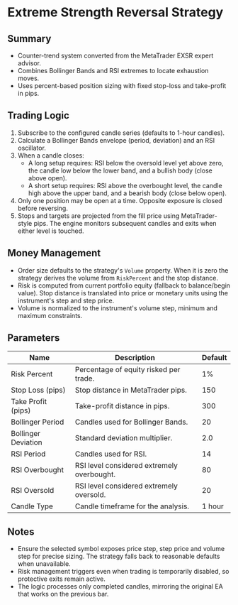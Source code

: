 # Extreme Strength Reversal Strategy

## Summary
- Counter-trend system converted from the MetaTrader EXSR expert advisor.
- Combines Bollinger Bands and RSI extremes to locate exhaustion moves.
- Uses percent-based position sizing with fixed stop-loss and take-profit in pips.

## Trading Logic
1. Subscribe to the configured candle series (defaults to 1-hour candles).
2. Calculate a Bollinger Bands envelope (period, deviation) and an RSI oscillator.
3. When a candle closes:
   - A long setup requires: RSI below the oversold level yet above zero, the candle low below the lower band, and a bullish body (close above open).
   - A short setup requires: RSI above the overbought level, the candle high above the upper band, and a bearish body (close below open).
4. Only one position may be open at a time. Opposite exposure is closed before reversing.
5. Stops and targets are projected from the fill price using MetaTrader-style pips. The engine monitors subsequent candles and exits when either level is touched.

## Money Management
- Order size defaults to the strategy's `Volume` property. When it is zero the strategy derives the volume from `RiskPercent` and the stop distance.
- Risk is computed from current portfolio equity (fallback to balance/begin value). Stop distance is translated into price or monetary units using the instrument's step and step price.
- Volume is normalized to the instrument's volume step, minimum and maximum constraints.

## Parameters
| Name | Description | Default |
| ---- | ----------- | ------- |
| Risk Percent | Percentage of equity risked per trade. | 1% |
| Stop Loss (pips) | Stop distance in MetaTrader pips. | 150 |
| Take Profit (pips) | Take-profit distance in pips. | 300 |
| Bollinger Period | Candles used for Bollinger Bands. | 20 |
| Bollinger Deviation | Standard deviation multiplier. | 2.0 |
| RSI Period | Candles used for RSI. | 14 |
| RSI Overbought | RSI level considered extremely overbought. | 80 |
| RSI Oversold | RSI level considered extremely oversold. | 20 |
| Candle Type | Candle timeframe for the analysis. | 1 hour |

## Notes
- Ensure the selected symbol exposes price step, step price and volume step for precise sizing. The strategy falls back to reasonable defaults when unavailable.
- Risk management triggers even when trading is temporarily disabled, so protective exits remain active.
- The logic processes only completed candles, mirroring the original EA that works on the previous bar.
